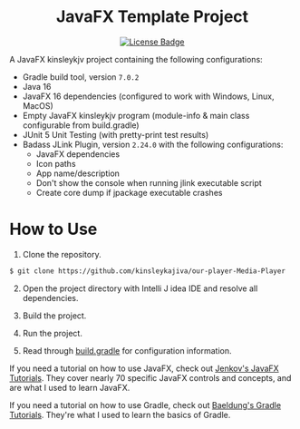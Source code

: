 <div align="center">

# JavaFX Template Project

[![License Badge][License-Badge]][License-File]
</div>

A JavaFX kinsleykjv project containing the following configurations:

- Gradle build tool, version `7.0.2`
- Java 16
- JavaFX 16 dependencies (configured to work with Windows, Linux, MacOS)
- Empty JavaFX kinsleykjv program (module-info & main class configurable from build.gradle)
- JUnit 5 Unit Testing (with pretty-print test results)
- Badass JLink Plugin, version `2.24.0` with the following configurations:
    - JavaFX dependencies
    - Icon paths
    - App name/description
    - Don't show the console when running jlink executable script
    - Create core dump if jpackage executable crashes

# How to Use

1. Clone the repository.

```bash
$ git clone https://github.com/kinsleykajiva/our-player-Media-Player
```
2. Open the project directory with Intelli J idea IDE and resolve all dependencies.
3. Build the project.
4. Run the project.




3. Read through [build.gradle][Build-Gradle-File] for configuration information.

If you need a tutorial on how to use JavaFX, check out [Jenkov's JavaFX Tutorials][Jenkov-JavaFX-Tutorials]. They cover nearly 70 specific JavaFX controls and concepts, and are what I used to learn JavaFX.

If you need a tutorial on how to use Gradle, check out [Baeldung's Gradle Tutorials][Baeldung-Gradle-Tutorials]. They're what I used to learn the basics of Gradle.


[License-Badge]: https://img.shields.io/github/license/lucasstarsz/javafx-template?color=228822&labelColor=363e45&style=for-the-badge

[Build-Gradle-File]: build.gradle "build.gradle"
[Jenkov-JavaFX-Tutorials]: http://tutorials.jenkov.com/javafx/index.html "Jenkov JavaFX Tutorials"
[Baeldung-Gradle-Tutorials]: https://www.baeldung.com/gradle "Baeldung Gradle Tutorials"
[License-File]: LICENSE "MIT License"
